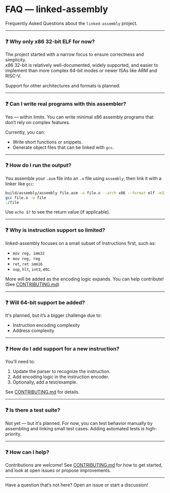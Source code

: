 # FAQ — linked-assembly

Frequently Asked Questions about the `linked-assembly` project.

---

### ❓ Why only x86 32-bit ELF for now?

The project started with a narrow focus to ensure correctness and simplicity.  
x86 32-bit is relatively well-documented, widely supported, and easier to implement than more complex 64-bit modes or newer ISAs like ARM and RISC-V.

Support for other architectures and formats is planned.

---

### ❓ Can I write real programs with this assembler?

Yes — within limits. You can write minimal x86 assembly programs that don’t rely on complex features.

Currently, you can:
- Write short functions or snippets.
- Generate object files that can be linked with `gcc`.

---

### ❓ How do I run the output?

You assemble your `.asm` file into an `.o` file using `assembly`, then link it with a linker like `gcc`:

```bash
build/assembly/assembly file.asm -o file.o --arch x86 --format elf -m32
gcc file.o -o file
./file
```

Use `echo $?` to see the return value (if applicable).

---

### ❓ Why is instruction support so limited?

linked-assembly focuses on a small subset of instructions first, such as:

* `mov reg, imm32`
* `mov reg, reg`
* `ret`, `ret imm16`
* `nop`, `hlt`, `int3`, etc.

More will be added as the encoding logic expands. You can help contribute! (See [CONTRIBUTING.md](../CONTRIBUTING.md))

---

### ❓ Will 64-bit support be added?

It's planned, but it’s a bigger challenge due to:

* Instruction encoding complexity
* Address complexity

---

### ❓ How do I add support for a new instruction?

You’ll need to:

1. Update the parser to recognize the instruction.
2. Add encoding logic in the instruction encoder.
3. Optionally, add a test/example.

See [CONTRIBUTING.md](../CONTRIBUTING.md) for details.

---

### ❓ Is there a test suite?

Not yet — but it's planned. For now, you can test behavior manually by assembling and linking small test cases.
Adding automated tests is high-priority.

---

### ❓ How can I help?

Contributions are welcome!
See [CONTRIBUTING.md](../CONTRIBUTING.md) for how to get started, and look at open issues or propose improvements.

---

Have a question that’s not here?
Open an issue or start a discussion!
